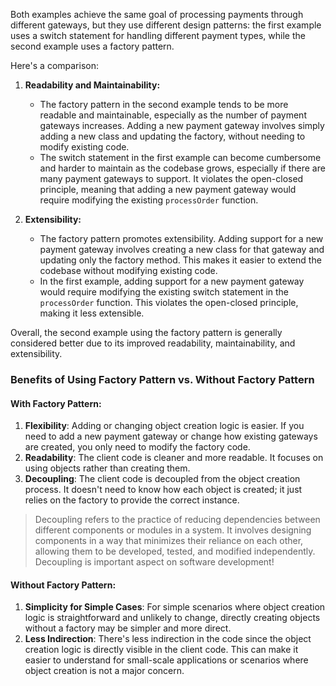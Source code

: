 Both examples achieve the same goal of processing payments through different gateways, but they use different design patterns: the first example uses a switch statement for handling different payment types, while the second example uses a factory pattern.

Here's a comparison:

1. **Readability and Maintainability:**

   - The factory pattern in the second example tends to be more readable and maintainable, especially as the number of payment gateways increases. Adding a new payment gateway involves simply adding a new class and updating the factory, without needing to modify existing code.
   - The switch statement in the first example can become cumbersome and harder to maintain as the codebase grows, especially if there are many payment gateways to support. It violates the open-closed principle, meaning that adding a new payment gateway would require modifying the existing `processOrder` function.

2. **Extensibility:**

   - The factory pattern promotes extensibility. Adding support for a new payment gateway involves creating a new class for that gateway and updating only the factory method. This makes it easier to extend the codebase without modifying existing code.
   - In the first example, adding support for a new payment gateway would require modifying the existing switch statement in the `processOrder` function. This violates the open-closed principle, making it less extensible.

Overall, the second example using the factory pattern is generally considered better due to its improved readability, maintainability, and extensibility.

### Benefits of Using Factory Pattern vs. Without Factory Pattern

#### With Factory Pattern:

1. **Flexibility**: Adding or changing object creation logic is easier. If you need to add a new payment gateway or change how existing gateways are created, you only need to modify the factory code.
2. **Readability**: The client code is cleaner and more readable. It focuses on using objects rather than creating them.
3. **Decoupling**: The client code is decoupled from the object creation process. It doesn't need to know how each object is created; it just relies on the factory to provide the correct instance.

> Decoupling refers to the practice of reducing dependencies between different components or modules in a system. It involves designing components in a way that minimizes their reliance on each other, allowing them to be developed, tested, and modified independently. Decoupling is important aspect on software development!

#### Without Factory Pattern:

1. **Simplicity for Simple Cases**: For simple scenarios where object creation logic is straightforward and unlikely to change, directly creating objects without a factory may be simpler and more direct.
2. **Less Indirection**: There's less indirection in the code since the object creation logic is directly visible in the client code. This can make it easier to understand for small-scale applications or scenarios where object creation is not a major concern.

